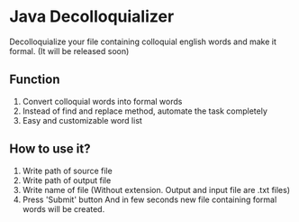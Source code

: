 # Java Decolloquializer
Decolloquialize your file containing colloquial english words and make it formal.
(It will be released soon)
## Function
1. Convert colloquial words into formal words
2. Instead of find and replace method, automate the task completely
3. Easy and customizable word list
## How to use it?
1. Write path of source file
2. Write path of output file
3. Write name of file
   (Without extension. Output and input file are .txt files)
4. Press 'Submit' button
   And in few seconds new file containing formal words will be created.


